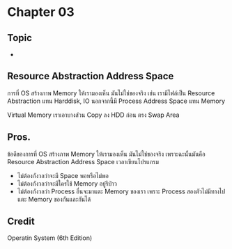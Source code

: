 # Chapter 03

## Topic
*

## Resource Abstraction Address Space
การที่ OS สร้างภาพ Memory ให้เรามองเห็น มันไม่ใช่ของจริง เช่น เรามีไฟล์เป็น Resource Abstraction แทน Harddisk, IO
นอกจากนี้มี Process Address Space แทน Memory

Virtual Memory
เราเอาบางส่วน Copy ลง HDD ก่อน ตรง Swap Area

## Pros.
ข้อดีของการที่ OS สร้างภาพ Memory ให้เรามองเห็น มันไม่ใช่ของจริง เพราะฉะนั้นมันคือ Resource Abstraction Address Space
เวลาเขียนโปรแกรม
* ไม่ต้องกังวลว่าจะมี Space พอหรือไม่พอ
* ไม่ต้องกังวลว่าจะมีใครใช้ Memory อยู่รึป่าว
* ไม่ต้องกังวลว่า Process อื่นจะมาแตะ Memory ของเรา เพราะ Process สองตัวไม่มีทางไปแตะ Memory ของกันและกันได้

## Credit
Operatin System (6th Edition)
